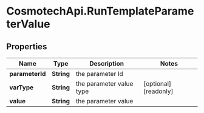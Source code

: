 # CosmotechApi.RunTemplateParameterValue

## Properties

Name | Type | Description | Notes
------------ | ------------- | ------------- | -------------
**parameterId** | **String** | the parameter Id | 
**varType** | **String** | the parameter value type | [optional] [readonly] 
**value** | **String** | the parameter value | 


